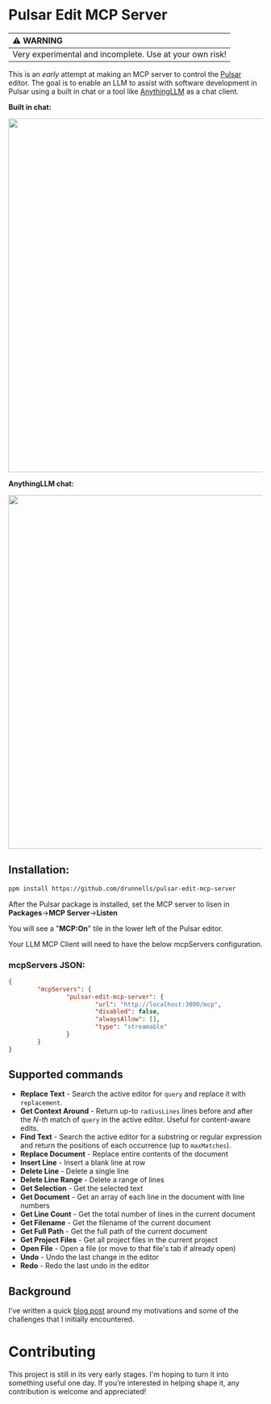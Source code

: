 # Pulsar Edit MCP Server

| :warning: WARNING          |
|:---------------------------|
| Very experimental and incomplete. Use at your own risk!         |

This is an *early* attempt at making an MCP server to control the [Pulsar](https://github.com/pulsar-edit) editor. The goal is to enable an LLM to assist with software development in Pulsar using a built in chat or a tool like [AnythingLLM](https://github.com/Mintplex-Labs/anything-llm) as a chat client.

**Built in chat:**

<img src="https://github.com/user-attachments/assets/83115766-6634-40ee-b593-8b36b9d93cc9" width="700" />

**AnythingLLM chat:**

<img src="https://github.com/user-attachments/assets/5e796c45-c0e8-4e15-a9db-1b5dcb27057d" width="700" />

## Installation:
```sh
ppm install https://github.com/drunnells/pulsar-edit-mcp-server
```

After the Pulsar package is installed, set the MCP server to lisen in **Packages**->**MCP Server**->**Listen**

You will see a "**MCP:On**" tile in the lower left of the Pulsar editor.

Your LLM MCP Client will need to have the below mcpServers configuration.

### mcpServers JSON:
```json
{
        "mcpServers": {
                "pulsar-edit-mcp-server": {
                        "url": "http://localhost:3000/mcp",
                        "disabled": false,
                        "alwaysAllow": [],
                        "type": "streamable"
                }
        }
}
```

## Supported commands
- **Replace Text** - Search the active editor for `query` and replace it with `replacement`.
- **Get Context Around** - Return up-to `radiusLines` lines before and after the *N-th* match of `query` in the active editor. Useful for content-aware edits.
- **Find Text** - Search the active editor for a substring or regular expression and return the positions of each occurrence (up to `maxMatches`).
- **Replace Document** - Replace entire contents of the document
- **Insert Line** - Insert a blank line at row
- **Delete Line** - Delete a single line
- **Delete Line Range** - Delete a range of lines
- **Get Selection** - Get the selected text
- **Get Document** - Get an array of each line in the document with line numbers
- **Get Line Count** - Get the total number of lines in the current document
- **Get Filename** - Get the filename of the current document
- **Get Full Path** - Get the full path of the current document
- **Get Project Files** - Get all project files in the current project
- **Open File** - Open a file (or move to that file's tab if already open)
- **Undo** - Undo the last change in the editor
- **Redo** - Redo the last undo in the editor

## Background
I've written a quick [blog post](https://dev.to/drunnells/creating-an-mcp-server-for-the-pulsar-editor-1m5) around my motivations and some of the challenges that I initially encountered.

# Contributing
This project is still in its very early stages. I'm hoping to turn it into something useful one day. If you’re interested in helping shape it, any contribution is welcome and appreciated!
